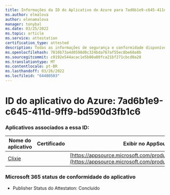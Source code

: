 ```yaml
---
title: Informações da ID do Aplicativo do Azure para 7ad6b1e9-c645-411d-9ff9-bd590d3fb1c6
ms.author: elmalova
author: elenamalova
manager: tonybal
ms.date: 03/25/2022
ms.topic: article
ms.service: attestation
certification_type: attested
description: Todas as informações de segurança e conformidade disponíveis para 7ad6b1e9-c645-411d-9ff9-bd590d3fb1c6.
ms.openlocfilehash: 7816b73a4d0598d0c324bda767af55ec8be60a8b
ms.sourcegitcommit: c0192e544acac1e5b80a80fca21bf271cbcd0a28
ms.translationtype: MT
ms.contentlocale: pt-BR
ms.lasthandoff: 03/26/2022
ms.locfileid: "64480503"
---
```

# <a name="azure-app-id-7ad6b1e9-c645-411d-9ff9-bd590d3fb1c6"></a>ID do aplicativo do Azure: 7ad6b1e9-c645-411d-9ff9-bd590d3fb1c6


### <a name="apps-associated-with-this-id"></a>Aplicativos associados a essa ID:
| **Nome do aplicativo** | **Certificado** | **Exibir no AppSource** |
|--------------|---------------|-----------------------|
| [Clixie](../forward/WA200003880.md) |  | [https://appsource.microsoft.com/product/office/WA200003880](https://appsource.microsoft.com/product/office/WA200003880) |

### <a name="microsoft-365-app-compliance-status"></a>Microsoft 365 status de conformidade do aplicativo
- Publisher Status do Attestaton: Concluído
